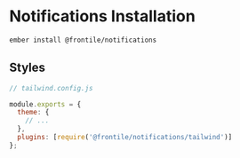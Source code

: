 # Notifications Installation

```sh
ember install @frontile/notifications
```

## Styles

```js
// tailwind.config.js

module.exports = {
  theme: {
    // ...
  },
  plugins: [require('@frontile/notifications/tailwind')]
};
```
